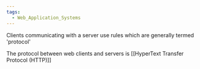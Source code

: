 ```yaml
---
tags:
  - Web_Application_Systems
---
```

Clients communicating with a server use rules which are generally termed 'protocol'

The protocol between web clients and servers is [[HyperText Transfer Protocol (HTTP)]]